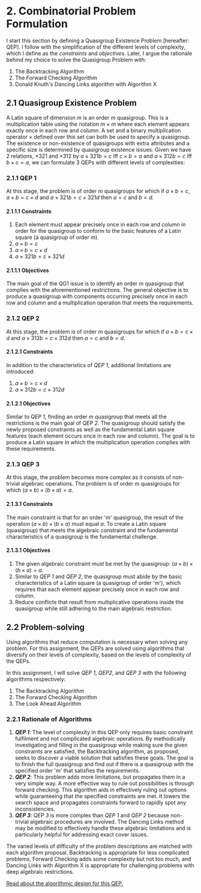 # 2. Combinatorial Problem Formulation
<!--In Artificial Intelligence, the following steps are to be followed when solving problems:

1. Problem definition (specify inputs and acceptable solutions).
2. Problem analysis.
3. Knowledge representation (provide detailed information about the problem and define all possible techniques).
4. Problem-solving (selection of best technique(s)).
-->
I start this section by defining a Quasigroup Existence Problem [hereafter: QEP].  I follow with the simplification of the different levels of complexity, which I define as the *constraints* and *objectives*.  Later, I argue the rationale behind my choice to solve the Quasigroup Problem with:

1. The Backtracking Algorithm
2. The Forward Checking Algorithm
3. Donald Knuth's Dancing Links algorithm with Algorithm X

## 2.1 Quasigroup Existence Problem
A Latin square of dimension $m$ is an order $m$ quasigroup. This is a multiplication table using the notation $m \times m$ where each element appears exactly once in each row and column. A set and a binary multiplication operator $\times$ defined over this set can both be used to specify a quasigroup. The existence or non-existence of quasigroups with extra attributes and a specific size is determined by quasigroup existence issues. Given we have 2 relations, $\times 321$ and $\times 312$ by $a \times 321 b = c$ iff $c \times b=a$ and $a \times 312 b = c$ iff $b \times c=a$, we can formulate 3 QEPs with different levels of complexities:

### 2.1.1 QEP 1
At this stage, the problem is of order $m$ quasigroups for which if $a \times b = c$, $a \times b = c \times d$ and $a \times 321 b = c \times 321 d$ then $a=c$ and $b=d$.

#### 2.1.1.1 Constraints
1. Each element must appear precisely once in each row and column in order for the quasigroup to conform to the basic features of a Latin square (a quasigroup of order $m$).
2. $a \times b = c$ <!--The result of the multiplication operation between any two elements 'a' and 'b' should equal 'c'-->
3. $a \times b = c \times d$ <!--If 'a \times b' equals 'c', then 'a \times b' must also equal 'c \times d'.-->
4. $a \times 321 b = c \times 321 d$ <!--If 'a \times 321 b' equals 'c', then 'a \times 321 b' must also equal 'c \times 321 d'.-->
   
#### 2.1.1.1 Objectives
The main goal of the QG1 issue is to identify an order $m$ quasigroup that complies with the aforementioned restrictions. The general objective is to produce a quasigroup with components occurring precisely once in each row and column and a multiplication operation that meets the requirements.

### 2.1.2 QEP 2
At this stage, the problem is of order $m$ quasigroups for which if $a \times b = c \times d$ and $a \times 312 b = c \times 312 d$ then $a=c$ and $b=d$.

#### 2.1.2.1 Constraints
In addition to the characteristics of _QEP 1_, additional limitations are introduced:
1. $a \times b = c \times d$ <!--The result of the multiplication operation between any two elements 'a' and 'b' should equal the result of the multiplication operation between 'c' and 'd'.-->
2. $a \times 312 b = c \times 312 d$ <!--If 'a \times 312 b' equals 'c', then $a \times 312 b$ must also equal $c \times 312 d$.-->

#### 2.1.2.1 Objectives
Similar to _QEP 1_, finding an order $m$ quasigroup that meets all the restrictions is the main goal of _QEP 2_. The quasigroup should satisfy the newly proposed constraints as well as the fundamental Latin square features (each element occurs once in each row and column). The goal is to produce a Latin square in which the multiplication operation complies with these requirements.

### 2.1.3 QEP 3
At this stage, the problem becomes more complex as it consists of non-trivial algebraic operations.  The problem is of order $m$ quasigroups for which $(a \times b) \times (b \times a) = a$.

#### 2.1.3.1 Constraints
The main constraint is that for an order 'm' quasigroup, the result of the operation $(a \times b) \times (b \times a)$ must equal $a$.  To create a Latin square (quasigroup) that meets the algebraic constraint and the fundamental characteristics of a quasigroup is the fundamental challenge. 

#### 2.1.3.1 Objectives
1. The given algebraic constraint must be met by the quasigroup: $(a \times b) \times (b \times a) = a$.
2. Similar to _QEP 1_ and _QEP 2_, the quasigroup must abide by the basic characteristics of a Latin square (a quasigroup of order 'm'), which requires that each element appear precisely once in each row and column.
3. Reduce conflicts that result from multiplicative operations inside the quasigroup while still adhering to the main algebraic restriction.

## 2.2 Problem-solving
Using algorithms that reduce computation is necessary when solving any problem.  For this assignment, the QEPs are solved using algorithms that diversify on their levels of complexity, based on the levels of complexity of the QEPs.

In this assignment, I will solve _QEP 1_, _QEP2_, and _QEP 3_ with the following algorithms respectively:
1. The Backtracking Algorithm
2. The Forward Checking Algorithm
3. The Look Ahead Algorithm


### 2.2.1 Rationale of Algorithms
1. **_QEP 1_**: The level of complexity in this QEP only requires basic constraint fulfilment and not complicated algebraic operations.  By methodically investigating and filling in the quasigroup while making sure the given constraints are satisfied, the Backtracking algorithm, as proposed, seeks to discover a viable solution that satisfies these goals. The goal is to finish the full quasigroup and find out if there is a quasigroup with the specified order 'm' that satisfies the requirements.
2. **_QEP 2_**: This problem adds more limitations, but propagates them in a very simple way.  A more effective way to rule out possibilities is through forward checking.  This algorithm aids in effectively ruling out options while guaranteeing that the specified constraints are met.  It lowers the search space and propagates constraints forward to rapidly spot any inconsistencies.
3. **_QEP 3_**: _QEP 3_ is more complex than _QEP 1_ and _QEP 2_ because non-trivial algebraic procedures are involved. The Dancing Links method may be modified to effectively handle these algebraic limitations and is particularly helpful for addressing exact cover issues.

The varied levels of difficulty of the problem descriptions are matched with each algorithm proposal. Backtracking is appropriate for less complicated problems, Forward Checking adds some complexity but not too much, and Dancing Links with Algorithm X is appropriate for challenging problems with deep algebraic restrictions.


[Read about the algorithmic design for this QEP.](https://github.com/wafaajaunnoo/solving-a-CSP/blob/main/algorithm.md)


